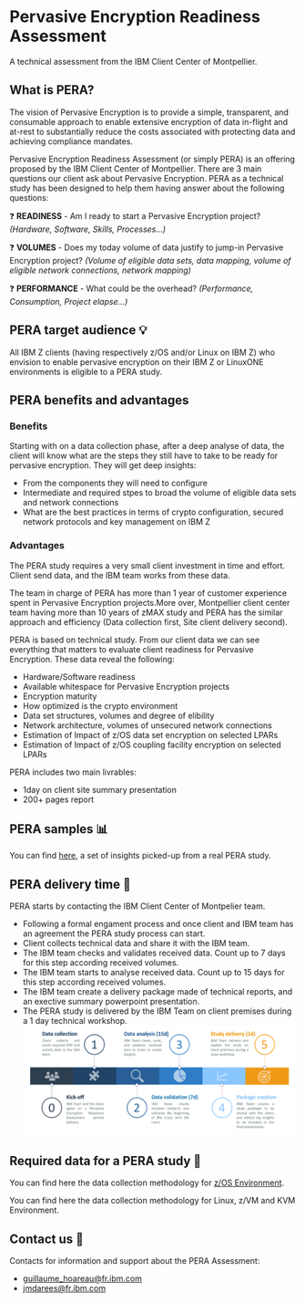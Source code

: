 # Pervasive Encryption Readiness Assessment
A technical assessment from the IBM Client Center of Montpellier. 

## What is PERA? 
The vision of Pervasive Encryption is to provide a simple, transparent, and consumable approach to enable extensive encryption of data in-flight and at-rest to substantially reduce the costs associated with protecting data and achieving compliance mandates.

Pervasive Encryption Readiness Assessment (or simply PERA) is an offering proposed by the IBM Client Center of Montpellier. 
There are 3 main questions our client ask about Pervasive Encryption. PERA as a technical study has been designed to help them having answer about the following questions:

:question: **READINESS** - Am I ready to start a Pervasive Encryption project? *(Hardware, Software, Skills, Processes...)*

:question: **VOLUMES** - Does my today volume of data justify to jump-in Pervasive Encryption project? *(Volume of eligible data sets, data mapping, volume of eligible network connections, network mapping)*

:question: **PERFORMANCE** - What could be the overhead? *(Performance, Consumption, Project elapse...)*


## PERA target audience :bulb:
All IBM Z clients (having respectively z/OS and/or Linux on IBM Z) who envision to enable pervasive encryption on their IBM Z or LinuxONE environments is eligible to a PERA study.

## PERA benefits and advantages

### Benefits
Starting with on a data collection phase, after a deep analyse of data, the client will know what are the steps they still have to take to be ready for pervasive encryption. They will get deep insights:
* From the components they will need to configure
* Intermediate and required stpes to broad the volume of eligible data sets and network connections
* What are the best practices in terms of crypto configuration, secured network protocols and key management on IBM Z

### Advantages
The PERA study requires a very small client investment in time and effort. Client send data, and the IBM team works from these data.

The team in charge of PERA has more than 1 year of customer experience spent in Pervasive Encryption projects.More over, Montpellier client center team having more than 10 years of zMAX study and PERA has the similar approach and efficiency (Data collection first, Site client delivery second).

PERA is based on technical study. From our client data we can see everything that matters to evaluate client readiness for Pervasive Encryption. These data reveal the following:
* Hardware/Software readiness
* Available whitespace for Pervasive Encryption projects
* Encryption maturity
* How optimized is the crypto environment
* Data set structures, volumes and degree of elibility
* Network architecture, volumes of unsecured network connections
* Estimation of Impact of z/OS data set encryption on selected LPARs
* Estimation of Impact of z/OS coupling facility encryption on selected LPARs

PERA includes two main livrables:
  * 1day on client site summary presentation
  * 200+ pages report

## PERA samples :bar_chart:
You can find [here](https://github.com/guikarai/PERA/blob/master/pera-samples.md), a set of insights picked-up from a real PERA study.

## PERA delivery time :calendar:
PERA starts by contacting the IBM Client Center of Montpelier team.
* Following a formal engament process and once client and IBM team has an agreement the PERA study process can start.
* Client collects technical data and share it with the IBM team.
* The IBM team checks and validates received data. Count up to 7 days for this step according received volumes.
* The IBM team starts to analyse received data. Count up to 15 days for this step according received volumes.
* The IBM team create a delivery package made of technical reports, and an exective summary powerpoint presentation.
* The PERA study is delivered by the IBM Team on client premises during a 1 day technical workshop.
![alt text](https://github.com/guikarai/PERA/blob/master/IMAGES/pera-timeline.png)

## Required data for a PERA study :file_folder:
You can find here the data collection methodology for [z/OS Environment](https://github.com/guikarai/PERA/blob/master/data-collection.md).

You can find here the data collection methodology for Linux, z/VM and KVM Environment.

## Contact us :email:
Contacts for information and support about the PERA Assessment:
* guillaume_hoareau@fr.ibm.com
* jmdarees@fr.ibm.com

